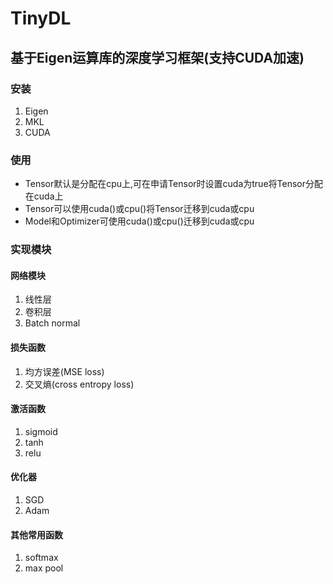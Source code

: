 # TinyDL

## 基于Eigen运算库的深度学习框架(支持CUDA加速)

### 安装
1. Eigen
2. MKL
3. CUDA

### 使用
* Tensor默认是分配在cpu上,可在申请Tensor时设置cuda为true将Tensor分配在cuda上
* Tensor可以使用cuda()或cpu()将Tensor迁移到cuda或cpu
* Model和Optimizer可使用cuda()或cpu()迁移到cuda或cpu

### 实现模块

#### 网络模块
1. 线性层
2. 卷积层
3. Batch normal

#### 损失函数
1. 均方误差(MSE loss)
2. 交叉熵(cross entropy loss)

#### 激活函数
1. sigmoid
2. tanh
3. relu

#### 优化器
1. SGD
2. Adam

#### 其他常用函数
1. softmax
2. max pool